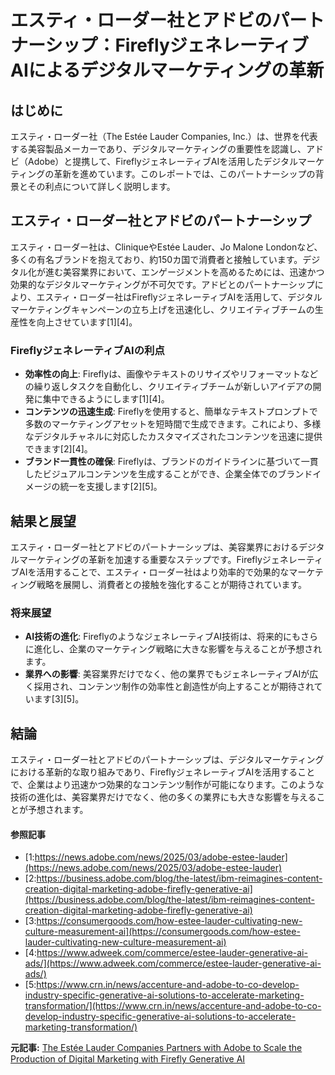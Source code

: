 # エスティ・ローダー社とアドビのパートナーシップ：FireflyジェネレーティブAIによるデジタルマーケティングの革新

## はじめに

エスティ・ローダー社（The Estée Lauder Companies, Inc.）は、世界を代表する美容製品メーカーであり、デジタルマーケティングの重要性を認識し、アドビ（Adobe）と提携して、FireflyジェネレーティブAIを活用したデジタルマーケティングの革新を進めています。このレポートでは、このパートナーシップの背景とその利点について詳しく説明します。

## エスティ・ローダー社とアドビのパートナーシップ

エスティ・ローダー社は、CliniqueやEstée Lauder、Jo Malone Londonなど、多くの有名ブランドを抱えており、約150カ国で消費者と接触しています。デジタル化が進む美容業界において、エンゲージメントを高めるためには、迅速かつ効果的なデジタルマーケティングが不可欠です。アドビとのパートナーシップにより、エスティ・ローダー社はFireflyジェネレーティブAIを活用して、デジタルマーケティングキャンペーンの立ち上げを迅速化し、クリエイティブチームの生産性を向上させています[1][4]。

### FireflyジェネレーティブAIの利点

- **効率性の向上**: Fireflyは、画像やテキストのリサイズやリフォーマットなどの繰り返しタスクを自動化し、クリエイティブチームが新しいアイデアの開発に集中できるようにします[1][4]。
- **コンテンツの迅速生成**: Fireflyを使用すると、簡単なテキストプロンプトで多数のマーケティングアセットを短時間で生成できます。これにより、多様なデジタルチャネルに対応したカスタマイズされたコンテンツを迅速に提供できます[2][4]。
- **ブランド一貫性の確保**: Fireflyは、ブランドのガイドラインに基づいて一貫したビジュアルコンテンツを生成することができ、企業全体でのブランドイメージの統一を支援します[2][5]。

## 結果と展望

エスティ・ローダー社とアドビのパートナーシップは、美容業界におけるデジタルマーケティングの革新を加速する重要なステップです。FireflyジェネレーティブAIを活用することで、エスティ・ローダー社はより効率的で効果的なマーケティング戦略を展開し、消費者との接触を強化することが期待されています。

### 将来展望

- **AI技術の進化**: FireflyのようなジェネレーティブAI技術は、将来的にもさらに進化し、企業のマーケティング戦略に大きな影響を与えることが予想されます。
- **業界への影響**: 美容業界だけでなく、他の業界でもジェネレーティブAIが広く採用され、コンテンツ制作の効率性と創造性が向上することが期待されています[3][5]。

## 結論

エスティ・ローダー社とアドビのパートナーシップは、デジタルマーケティングにおける革新的な取り組みであり、FireflyジェネレーティブAIを活用することで、企業はより迅速かつ効果的なコンテンツ制作が可能になります。このような技術の進化は、美容業界だけでなく、他の多くの業界にも大きな影響を与えることが予想されます。

#### 参照記事
- [1:https://news.adobe.com/news/2025/03/adobe-estee-lauder](https://news.adobe.com/news/2025/03/adobe-estee-lauder)
- [2:https://business.adobe.com/blog/the-latest/ibm-reimagines-content-creation-digital-marketing-adobe-firefly-generative-ai](https://business.adobe.com/blog/the-latest/ibm-reimagines-content-creation-digital-marketing-adobe-firefly-generative-ai)
- [3:https://consumergoods.com/how-estee-lauder-cultivating-new-culture-measurement-ai](https://consumergoods.com/how-estee-lauder-cultivating-new-culture-measurement-ai)
- [4:https://www.adweek.com/commerce/estee-lauder-generative-ai-ads/](https://www.adweek.com/commerce/estee-lauder-generative-ai-ads/)
- [5:https://www.crn.in/news/accenture-and-adobe-to-co-develop-industry-specific-generative-ai-solutions-to-accelerate-marketing-transformation/](https://www.crn.in/news/accenture-and-adobe-to-co-develop-industry-specific-generative-ai-solutions-to-accelerate-marketing-transformation/)


**元記事:** [The Estée Lauder Companies Partners with Adobe to Scale the Production of Digital Marketing with Firefly Generative AI](https://news.adobe.com/news/2025/03/adobe-estee-lauder)
